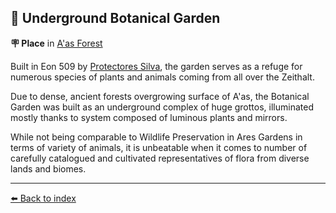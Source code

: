 ## 🌺 Underground Botanical Garden

**🪧 Place** in [A'as Forest](../refs/aas_forest.md)

Built in Eon 509 by [Protectores Silva](../refs/protectores_silva.md), the garden serves as a refuge for numerous species of plants and animals coming from all over the Zeithalt.

Due to dense, ancient forests overgrowing surface of A'as, the Botanical Garden was built as an underground complex of huge grottos, illuminated mostly thanks to system composed of luminous plants and mirrors.

While not being comparable to Wildlife Preservation in Ares Gardens in terms of variety of animals, it is unbeatable when it comes to number of carefully catalogued and cultivated representatives of flora from diverse lands and biomes.


----------
[⬅️ Back to index](../refs/index.md#1fa0_s)
